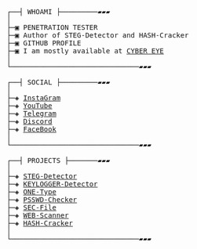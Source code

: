 <pre>
┌──┤ WHOAMI ├─────────▰▰▰
│
├─▣ PENETRATION TESTER
├─▣ Author of STEG-Detector and HASH-Cracker
├─▣ <a href"https://github.com/CYBEREYE-001">GITHUB PROFILE</a>
├─▣ I am mostly available at <a href="https://t.me/cybereye001">CYBER EYE</a>
│
└───────────────────────────────▰▰▰

┌──┤ SOCIAL ├─────────▰▰▰
│
├─◈ <a href="https://www.instagram.com/cybereye001/">InstaGram</a>
├─◈ <a href="https://www.youtube.com/@CYBEREYE-001">YouTube</a>
├─◈ <a href="https://t.me/cybereye001">Telegram</a>
├─◈ <a href="https://discord.gg/ac6wvDpdxQ">Discord</a>
├─◈ <a href="https://www.facebook.com/cybereye001">FaceBook</a>
│
└───────────────────────────────▰▰▰

┌──┤ PROJECTS ├───────▰▰▰
│
├─◈ <a href="https://github.com/CYBEREYE-001/STEG-Detector">STEG-Detector</a>
├─◈ <a href="https://github.com/CYBEREYE-001/KEYLOGGER-Detector">KEYLOGGER-Detector</a>
├─◈ <a href="https://github.com/CYBEREYE-001/ONE-Type">ONE-Type</a>
├─◈ <a href="https://github.com/CYBEREYE-001/PSSWD-Checker">PSSWD-Checker</a>
├─◈ <a href="https://github.com/CYBEREYE-001/SEC-File">SEC-File</a>
├─◈ <a href="https://github.com/CYBEREYE-001/WEB-Scanner">WEB-Scanner</a>
├─◈ <a href="https://github.com/CYBEREYE-001/HASH-Cracker">HASH-Cracker</a>
│
└───────────────────────────────▰▰▰
</pre>

